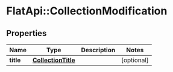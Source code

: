 # FlatApi::CollectionModification

## Properties
Name | Type | Description | Notes
------------ | ------------- | ------------- | -------------
**title** | [**CollectionTitle**](CollectionTitle.md) |  | [optional] 


